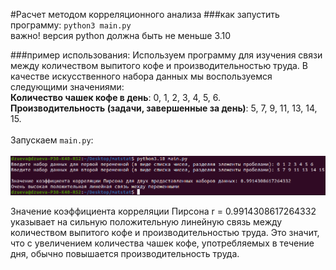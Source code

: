 #Расчет методом корреляционного анализа
###как запустить программу:
`python3 main.py`\
важно! версия python должна быть не меньше 3.10

###пример использования:
Используем программу для изучения связи между количеством выпитого кофе и производительностью труда. 
В качестве искусственного набора данных мы воспользуемся следующими значениями:\
**Количество чашек кофе в день**: 0, 1, 2, 3, 4, 5, 6.\
**Производительность (задачи, завершенные за день)**: 5, 7, 9, 11, 13, 14, 15.\
\
Запускаем `main.py`:\
\
![example](Images/example.png)

Значение коэффициента корреляции Пирсона r = 0.9914308617264332 указывает на сильную положительную линейную связь между 
количеством выпитого кофе и производительностью труда. Это значит, что с увеличением количества чашек кофе, употребляемых 
в течение дня, обычно повышается производительность труда.

